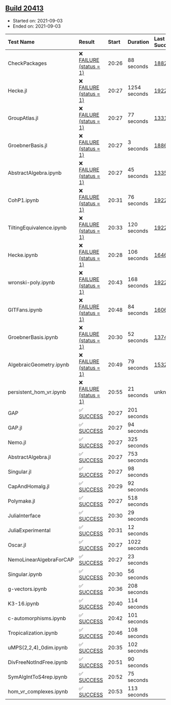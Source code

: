 ## [Build 20413](https://oscarci.mathematik.uni-kl.de/job/oscar/20413/)

* Started on: 2021-09-03
* Ended on: 2021-09-03

| Test Name    | Result | Start | Duration | Last Success | First Failure |
|:-------------|:-------|:------|:---------|:-------------|:--------------|
| CheckPackages | ❌ [FAILURE (status = 1)](https://oscarci.mathematik.uni-kl.de/job/oscar/20413/artifact/logs/build-20413/CheckPackages.log) | 20:26 | 88 seconds | [18822](https://oscarci.mathematik.uni-kl.de/job/oscar/18822/) | [18823](https://oscarci.mathematik.uni-kl.de/job/oscar/18823/) |
| Hecke.jl | ❌ [FAILURE (status = 1)](https://oscarci.mathematik.uni-kl.de/job/oscar/20413/artifact/logs/build-20413/Hecke.jl.log) | 20:27 | 1254 seconds | [19222](https://oscarci.mathematik.uni-kl.de/job/oscar/19222/) | [20152](https://oscarci.mathematik.uni-kl.de/job/oscar/20152/) |
| GroupAtlas.jl | ❌ [FAILURE (status = 1)](https://oscarci.mathematik.uni-kl.de/job/oscar/20413/artifact/logs/build-20413/GroupAtlas.jl.log) | 20:27 | 77 seconds | [13311](https://oscarci.mathematik.uni-kl.de/job/oscar/13311/) | [13312](https://oscarci.mathematik.uni-kl.de/job/oscar/13312/) |
| GroebnerBasis.jl | ❌ [FAILURE (status = 1)](https://oscarci.mathematik.uni-kl.de/job/oscar/20413/artifact/logs/build-20413/GroebnerBasis.jl.log) | 20:27 | 3 seconds | [18864](https://oscarci.mathematik.uni-kl.de/job/oscar/18864/) | [18865](https://oscarci.mathematik.uni-kl.de/job/oscar/18865/) |
| AbstractAlgebra.ipynb | ❌ [FAILURE (status = 1)](https://oscarci.mathematik.uni-kl.de/job/oscar/20413/artifact/logs/build-20413/AbstractAlgebra.ipynb.log) | 20:27 | 45 seconds | [13355](https://oscarci.mathematik.uni-kl.de/job/oscar/13355/) | [13356](https://oscarci.mathematik.uni-kl.de/job/oscar/13356/) |
| CohP1.ipynb | ❌ [FAILURE (status = 1)](https://oscarci.mathematik.uni-kl.de/job/oscar/20413/artifact/logs/build-20413/CohP1.ipynb.log) | 20:31 | 76 seconds | [19222](https://oscarci.mathematik.uni-kl.de/job/oscar/19222/) | [20152](https://oscarci.mathematik.uni-kl.de/job/oscar/20152/) |
| TiltingEquivalence.ipynb | ❌ [FAILURE (status = 1)](https://oscarci.mathematik.uni-kl.de/job/oscar/20413/artifact/logs/build-20413/TiltingEquivalence.ipynb.log) | 20:33 | 120 seconds | [19222](https://oscarci.mathematik.uni-kl.de/job/oscar/19222/) | [20152](https://oscarci.mathematik.uni-kl.de/job/oscar/20152/) |
| Hecke.ipynb | ❌ [FAILURE (status = 1)](https://oscarci.mathematik.uni-kl.de/job/oscar/20413/artifact/logs/build-20413/Hecke.ipynb.log) | 20:28 | 106 seconds | [16463](https://oscarci.mathematik.uni-kl.de/job/oscar/16463/) | [16464](https://oscarci.mathematik.uni-kl.de/job/oscar/16464/) |
| wronski-poly.ipynb | ❌ [FAILURE (status = 1)](https://oscarci.mathematik.uni-kl.de/job/oscar/20413/artifact/logs/build-20413/wronski-poly.ipynb.log) | 20:43 | 168 seconds | [19222](https://oscarci.mathematik.uni-kl.de/job/oscar/19222/) | [20152](https://oscarci.mathematik.uni-kl.de/job/oscar/20152/) |
| GITFans.ipynb | ❌ [FAILURE (status = 1)](https://oscarci.mathematik.uni-kl.de/job/oscar/20413/artifact/logs/build-20413/GITFans.ipynb.log) | 20:48 | 84 seconds | [16068](https://oscarci.mathematik.uni-kl.de/job/oscar/16068/) | [16069](https://oscarci.mathematik.uni-kl.de/job/oscar/16069/) |
| GroebnerBasis.ipynb | ❌ [FAILURE (status = 1)](https://oscarci.mathematik.uni-kl.de/job/oscar/20413/artifact/logs/build-20413/GroebnerBasis.ipynb.log) | 20:30 | 52 seconds | [13748](https://oscarci.mathematik.uni-kl.de/job/oscar/13748/) | [13749](https://oscarci.mathematik.uni-kl.de/job/oscar/13749/) |
| AlgebraicGeometry.ipynb | ❌ [FAILURE (status = 1)](https://oscarci.mathematik.uni-kl.de/job/oscar/20413/artifact/logs/build-20413/AlgebraicGeometry.ipynb.log) | 20:49 | 79 seconds | [15322](https://oscarci.mathematik.uni-kl.de/job/oscar/15322/) | [15323](https://oscarci.mathematik.uni-kl.de/job/oscar/15323/) |
| persistent_hom_vr.ipynb | ❌ [FAILURE (status = 1)](https://oscarci.mathematik.uni-kl.de/job/oscar/20413/artifact/logs/build-20413/persistent_hom_vr.ipynb.log) | 20:55 | 21 seconds | unknown | unknown |
| GAP | ✅ [SUCCESS](https://oscarci.mathematik.uni-kl.de/job/oscar/20413/artifact/logs/build-20413/GAP.log) | 20:27 | 201 seconds |  |  |
| GAP.jl | ✅ [SUCCESS](https://oscarci.mathematik.uni-kl.de/job/oscar/20413/artifact/logs/build-20413/GAP.jl.log) | 20:27 | 94 seconds |  |  |
| Nemo.jl | ✅ [SUCCESS](https://oscarci.mathematik.uni-kl.de/job/oscar/20413/artifact/logs/build-20413/Nemo.jl.log) | 20:27 | 325 seconds |  |  |
| AbstractAlgebra.jl | ✅ [SUCCESS](https://oscarci.mathematik.uni-kl.de/job/oscar/20413/artifact/logs/build-20413/AbstractAlgebra.jl.log) | 20:27 | 753 seconds |  |  |
| Singular.jl | ✅ [SUCCESS](https://oscarci.mathematik.uni-kl.de/job/oscar/20413/artifact/logs/build-20413/Singular.jl.log) | 20:27 | 98 seconds |  |  |
| CapAndHomalg.jl | ✅ [SUCCESS](https://oscarci.mathematik.uni-kl.de/job/oscar/20413/artifact/logs/build-20413/CapAndHomalg.jl.log) | 20:29 | 92 seconds |  |  |
| Polymake.jl | ✅ [SUCCESS](https://oscarci.mathematik.uni-kl.de/job/oscar/20413/artifact/logs/build-20413/Polymake.jl.log) | 20:27 | 518 seconds |  |  |
| JuliaInterface | ✅ [SUCCESS](https://oscarci.mathematik.uni-kl.de/job/oscar/20413/artifact/logs/build-20413/JuliaInterface.log) | 20:30 | 29 seconds |  |  |
| JuliaExperimental | ✅ [SUCCESS](https://oscarci.mathematik.uni-kl.de/job/oscar/20413/artifact/logs/build-20413/JuliaExperimental.log) | 20:31 | 12 seconds |  |  |
| Oscar.jl | ✅ [SUCCESS](https://oscarci.mathematik.uni-kl.de/job/oscar/20413/artifact/logs/build-20413/Oscar.jl.log) | 20:27 | 1022 seconds |  |  |
| NemoLinearAlgebraForCAP | ✅ [SUCCESS](https://oscarci.mathematik.uni-kl.de/job/oscar/20413/artifact/logs/build-20413/NemoLinearAlgebraForCAP.log) | 20:27 | 23 seconds |  |  |
| Singular.ipynb | ✅ [SUCCESS](https://oscarci.mathematik.uni-kl.de/job/oscar/20413/artifact/logs/build-20413/Singular.ipynb.log) | 20:30 | 56 seconds |  |  |
| g-vectors.ipynb | ✅ [SUCCESS](https://oscarci.mathematik.uni-kl.de/job/oscar/20413/artifact/logs/build-20413/g-vectors.ipynb.log) | 20:36 | 208 seconds |  |  |
| K3-16.ipynb | ✅ [SUCCESS](https://oscarci.mathematik.uni-kl.de/job/oscar/20413/artifact/logs/build-20413/K3-16.ipynb.log) | 20:40 | 114 seconds |  |  |
| c-automorphisms.ipynb | ✅ [SUCCESS](https://oscarci.mathematik.uni-kl.de/job/oscar/20413/artifact/logs/build-20413/c-automorphisms.ipynb.log) | 20:42 | 101 seconds |  |  |
| Tropicalization.ipynb | ✅ [SUCCESS](https://oscarci.mathematik.uni-kl.de/job/oscar/20413/artifact/logs/build-20413/Tropicalization.ipynb.log) | 20:46 | 108 seconds |  |  |
| uMPS(2,2,4)_0dim.ipynb | ✅ [SUCCESS](https://oscarci.mathematik.uni-kl.de/job/oscar/20413/artifact/logs/build-20413/uMPS-2-2-4-_0dim.ipynb.log) | 20:35 | 102 seconds |  |  |
| DivFreeNotIndFree.ipynb | ✅ [SUCCESS](https://oscarci.mathematik.uni-kl.de/job/oscar/20413/artifact/logs/build-20413/DivFreeNotIndFree.ipynb.log) | 20:51 | 90 seconds |  |  |
| SymAlgIntToS4rep.ipynb | ✅ [SUCCESS](https://oscarci.mathematik.uni-kl.de/job/oscar/20413/artifact/logs/build-20413/SymAlgIntToS4rep.ipynb.log) | 20:52 | 75 seconds |  |  |
| hom_vr_complexes.ipynb | ✅ [SUCCESS](https://oscarci.mathematik.uni-kl.de/job/oscar/20413/artifact/logs/build-20413/hom_vr_complexes.ipynb.log) | 20:53 | 113 seconds |  |  |
